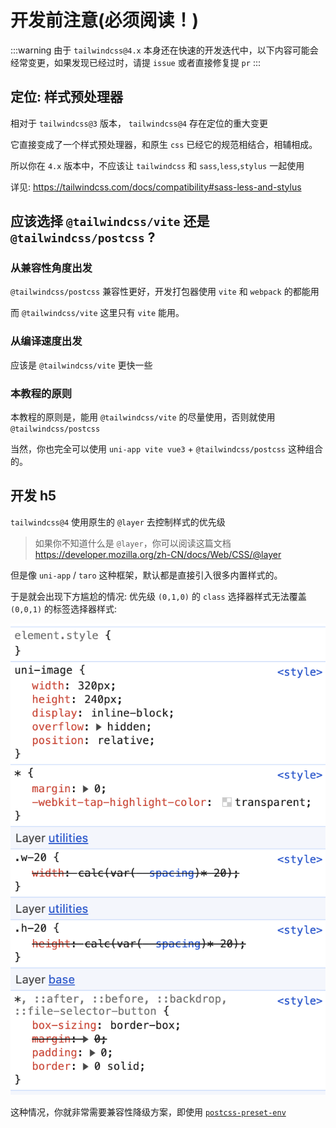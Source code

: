 # 开发前注意(必须阅读！)

:::warning
由于 `tailwindcss@4.x` 本身还在快速的开发迭代中，以下内容可能会经常变更，如果发现已经过时，请提 `issue` 或者直接修复提 `pr`
:::

## 定位: 样式预处理器

相对于 `tailwindcss@3` 版本， `tailwindcss@4` 存在定位的重大变更

它直接变成了一个样式预处理器，和原生 `css` 已经它的规范相结合，相辅相成。

所以你在 `4.x` 版本中，不应该让 `tailwindcss` 和 `sass`,`less`,`stylus` 一起使用

详见: https://tailwindcss.com/docs/compatibility#sass-less-and-stylus

## 应该选择 `@tailwindcss/vite` 还是 `@tailwindcss/postcss` ?

### 从兼容性角度出发

`@tailwindcss/postcss` 兼容性更好，开发打包器使用 `vite` 和 `webpack` 的都能用

而 `@tailwindcss/vite` 这里只有 `vite` 能用。

### 从编译速度出发

应该是 `@tailwindcss/vite` 更快一些

### 本教程的原则

本教程的原则是，能用 `@tailwindcss/vite` 的尽量使用，否则就使用 `@tailwindcss/postcss`

当然，你也完全可以使用 `uni-app vite vue3` + `@tailwindcss/postcss` 这种组合的。

## 开发 h5

`tailwindcss@4` 使用原生的 `@layer` 去控制样式的优先级

> 如果你不知道什么是 `@layer`，你可以阅读这篇文档 https://developer.mozilla.org/zh-CN/docs/Web/CSS/@layer

但是像 `uni-app` / `taro` 这种框架，默认都是直接引入很多内置样式的。

于是就会出现下方尴尬的情况: 优先级 `(0,1,0)` 的 `class` 选择器样式无法覆盖 `(0,0,1)` 的标签选择器样式:

![](./tailwindcss-v4-uniapp-layer.png)

这种情况，你就非常需要兼容性降级方案，即使用 [`postcss-preset-env`](https://www.npmjs.com/package/postcss-preset-env)

